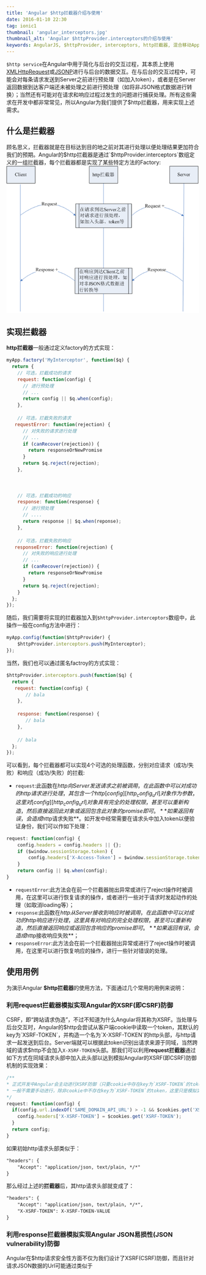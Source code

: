 ```yaml
---
title: 'Angular $http拦截器介绍与使用'
date: 2016-01-10 22:30
tag: ionic1
thumbnail: 'angular_interceptors.jpg'
thumbnail_alt: 'Angular $httpProvider.interceptors的介绍与使用'
keywords: AngularJS, $httpProvider, interceptors, http拦截器, 混合移动App开发框架, 前端开发, 使用Ionic和Angular等前端技术开发手机App, Android开发, iOS开发, 微信开发
---
```

[XMLHttpRequest_url]: https://developer.mozilla.org/en/xmlhttprequest
[JSONP_url]: http://en.wikipedia.org/wiki/JSONP
[http_config_url]: https://docs.angularjs.org/api/ng/service/$http#usage
`$http service`在Angular中用于简化与后台的交互过程，其本质上使用[XMLHttpRequest][XMLHttpRequest_url]或[JSONP][JSONP_url]进行与后台的数据交互。在与后台的交互过程中，可能会对每条请求发送到Server之前进行预处理（如加入token），或者是在Server返回数据到达客户端还未被处理之前进行预处理（如将非JSON格式数据进行转换）；当然还有可能对在请求和响应过程过发生的问题进行捕获处理。所有这些需求在开发中都非常常见，所以Angular为我们提供了$http拦截器，用来实现上述需求。

## 什么是拦截器

顾名思义，拦截器就是在目标达到目的地之前对其进行处理以便处理结果更加符合我们的预期。Angular的$http拦截器是通过`$httpProvider.interceptors`数组定义的一组拦截器，每个拦截器都是实现了某些特定方法的Factory:
![http拦截器](/img/posts/angular_http_interceptors.png)

## 实现拦截器

**http拦截器**一般通过定义factory的方式实现：

~~~ javascript
myApp.factory('MyInterceptor', function($q) {
  return {
    // 可选，拦截成功的请求
    request: function(config) {
      // 进行预处理
      // ...
      return config || $q.when(config);
    },

    // 可选，拦截失败的请求
   requestError: function(rejection) {
      // 对失败的请求进行处理
      // ...
      if (canRecover(rejection)) {
        return responseOrNewPromise
      }
      return $q.reject(rejection);
    },



    // 可选，拦截成功的响应
    response: function(response) {
      // 进行预处理
      // ....
      return response || $q.when(reponse);
    },

    // 可选，拦截失败的响应
   responseError: function(rejection) {
      // 对失败的响应进行处理
      // ...
      if (canRecover(rejection)) {
        return responseOrNewPromise
      }
      return $q.reject(rejection);
    }
  };
});
~~~

随后，我们需要将实现的拦截器加入到`$httpProvider.interceptors`数组中，此操作一般在config方法中进行：

~~~ javascript
myApp.config(function($httpProvider) {
    $httpProvider.interceptors.push(MyInterceptor);
});
~~~

当然，我们也可以通过匿名factroy的方式实现：

~~~ javascript
$httpProvider.interceptors.push(function($q) {
  return {
   request: function(config) {
       // bala
    },

    response: function(response) {
       // bala
    },

    // bala
  };
});
~~~

可以看到，每个拦截器都可以实现4个可选的处理函数，分别对应请求（成功/失败）和响应（成功/失败）的拦截:

 - `request`:此函数在$http向Server发送请求之前被调用，在此函数中可以对成功的http请求进行处理，其包含一个http [config][http_config_url]对象作为参数，这里对[config][http_config_url]对象具有完全的处理权限，甚至可以重新构造，然后直接返回此对象或返回包含此对象的promise即可。**如果返回有误，会造成$http请求失败**。如开发中经常需要在请求头中加入token以便验证身份，我们可以作如下处理：

~~~ javascript
request: function(config) {
    config.headers = config.headers || {};
    if ($window.sessionStorage.token) {
        config.headers['X-Access-Token'] = $window.sessionStorage.token;
    }
    return config || $q.when(config);
}
~~~

- `requestError`:此方法会在前一个拦截器抛出异常或进行了reject操作时被调用，在这里可以进行恢复请求的操作，或者进行一些对于请求时发起动作的处理（如取消loading等）；
- `response`:此函数在$http从Server接收到响应时被调用，在此函数中可以对成功的http响应进行处理，这里具有对响应的完全处理权限，甚至可以重新构造，然后直接返回响应或返回包含响应的promise即可。**如果返回有误，会造成$http接收响应失败**；
- `responseError`:此方法会在前一个拦截器抛出异常或进行了reject操作时被调用，在这里可以进行恢复响应的操作，进行一些针对错误的处理。

## 使用用例

为演示Angular **$http拦截器**的使用方法，下面通过几个常用的用例来说明：

### 利用**request拦截器**模拟实现Angular的XSRF(即CSRF)防御

CSRF，即“跨站请求伪造”，不过不知道为什么Angular将其称为XSRF。当处理与后台交互时，Angular的$http会尝试从客户端cookie中读取一个token，其默认的key为`XSRF-TOKEN`，并构造一个名为`X-XSRF-TOKEN`的http头部，与http请求一起发送到后台。Server端就可以根据此token识别出请求来源于同域，当然跨域的请求$http不会加入`X-XSRF-TOKEN`头部。那我们可以利用**request拦截器**通过如下方式在同域请求头部中加入此头部以达到模拟Angular的XSRF(即CSRF)防御机制的实现效果：

~~~ javascript
/**
* 正式开发中Angular会主动进行XSRF防御（只要cookie中存在key为`XSRF-TOKEN`的token），
* 一般不需要手动进行，除非cookie中不存在key为`XSRF-TOKEN`的token，这里只是模拟实现
*/
request: function(config) {
  if(config.url.indexOf('SAME_DOMAIN_API_URL') > -1 && $cookies.get('XSRF-TOKEN')) {
    config.headers['X-XSRF-TOKEN'] = $cookies.get('XSRF-TOKEN');
  }
  return config;
}
~~~

如果初始http请求头部类似于：

~~~ html
"headers": {
    "Accept": "application/json, text/plain, */*"
}
~~~

那么经过上述的**拦截器**后，其http请求头部就变成了：

~~~ html
"headers": {
    "Accept": "application/json, text/plain, */*",
    "X-XSRF-TOKEN": X-XSRF-TOKEN-VALUE
}
~~~

### 利用**response拦截器**模拟实现Angular JSON易损性(JSON vulnerability)防御

Angular在$http请求安全性方面不仅为我们设计了XSRF(CSRF)防御，而且针对请求JSON数据的Url可能通过类似于<script>标签加载的方式被恶意网站获取到我们的JSON数据的情况，设计了Angular JSON易损性(JSON vulnerability)防御，即Server端返回的JSON数据头部可以添加`")]}',\n"`字符串，得到包含此前缀的响应数据后，Angular会将此前缀删去，将响应还原成正式的JSON数据。此时我们就可以通过**response拦截器**模拟此过程：

~~~ javascript
response: function(response) {
    var data = examineJSONResponse(response); // 假设存在这样一个方法
    if(!data) {
        response = validateJSONResponse(response); // 假设存在这样一个方法
    }
    return response || $q.when(reponse);
}
~~~

### 利用**request拦截器**和**response拦截器**计算http请求耗时

这个需求可能在开发中并不常用，这里只是作为同时使用**request拦截器**和**response拦截器**的例子，我们可以在**request拦截器**和**response拦截器**中分别计时，然后求得其差值即可：

~~~ javascript
myApp.factory('timestampMarker', [function() {
    return {
        request: function(config) {
            config.requestTimestamp = new Date().getTime();
            return config;
        },
        response: function(response) {
            response.config.responseTimestamp = new Date().getTime();
            return response;
        }
    };
}]);
myApp.config(['$httpProvider', function($httpProvider) {
    $httpProvider.interceptors.push('timestampMarker');
}]);
~~~

这样我们在每次请求后台时，就能够计算出相应请求的耗时了，如：

~~~ javascript
$http.get('https://api.github.com/users/liuwenzhuang/repos').then(function(response) {
    var time = response.config.responseTimestamp - response.config.requestTimestamp;
    console.log('The request took ' + (time / 1000) + ' seconds.');
});
~~~

## 总结

$http作为Angular中的核心service，其功能非常强大便捷，今天描述了其子功能**http拦截器**的概念和描述方式，有理解不正确的地方，请大家留言告知。